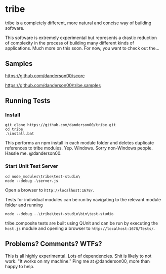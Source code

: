 # tribe

tribe is a completely different, more natural and concise way of building software.

This software is extremely experimental but represents a drastic reduction of complexity in the
process of building many different kinds of applications. Much more on this soon. For now, you want to check out the...

## Samples

https://github.com/danderson00/score

https://github.com/danderson00/tribe.samples

## Running Tests

### Install

    git clone https://github.com/danderson00/tribe.git
    cd tribe
    .\install.bat

This performs an npm install in each module folder and deletes duplicate references
to tribe modules. Yep. Windows. Sorry non-Windows people. Hassle me. @danderson00.

### Start Unit Test Server

    cd node_modules\tribe\test-studio\
    node --debug .\server.js

Open a browser to `http://localhost:1678/`.

Tests for individual modules can be run by navigating to the relevant module folder and running

    node --debug ..\tribe\test-studio\bin\test-studio

tribe.composite tests are built using QUnit and can be run by executing the
`host.js` module and opening a browser to `http://localhost:1678/Tests/`.

Problems? Comments? WTFs?
-------------------------

This is all highly experimental. Lots of dependencies. Shit is likely to not work.
"It works on my machine." Ping me at @danderson00, more than happy to help.
